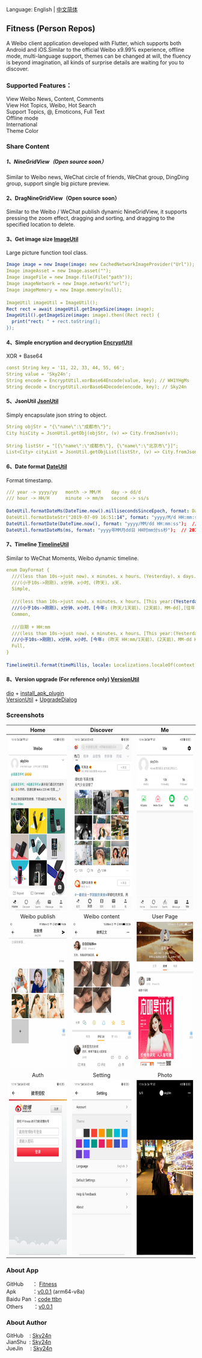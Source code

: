 Language: English | [中文简体](https://github.com/Sky24n/Fitness)

## Fitness (Person Repos)
A Weibo client application developed with Flutter, which supports both Android and iOS.Similar to the official Weibo x9.99% experience, offline mode, multi-language support, themes can be changed at will, the fluency is beyond imagination, all kinds of surprise details are waiting for you to discover.

### Supported Features：
View Weibo News, Content, Comments  
View Hot Topics, Weibo, Hot Search  
Support Topics, @, Emoticons, Full Text  
Offline mode  
International  
Theme Color

### Share Content

##### 1、NineGridView（Open source soon）
Similar to Weibo news, WeChat circle of friends, WeChat group, DingDing group, support single big picture preview.

#### 2、DragNineGridView（Open source soon）
Similar to the Weibo / WeChat publish dynamic NineGridView, it supports pressing the zoom effect, dragging and sorting, and dragging to the specified location to delete.

#### 3、Get image size [ImageUtil](https://github.com/Sky24n/flustars)
Large picture function tool class.
```yaml
Image image = new Image(image: new CachedNetworkImageProvider("Url"));
Image imageAsset = new Image.asset("");
Image imageFile = new Image.file(File("path"));
Image imageNetwork = new Image.network("url");
Image imageMemory = new Image.memory(null);

ImageUtil imageUtil = ImageUtil();
Rect rect = await imageUtil.getImageSize(image: image);  
ImageUtil().getImageSize(image: image).then((Rect rect) {
  print("rect: " + rect.toString();
});

```

#### 4、Simple encryption and decryption [EncryptUtil](https://github.com/Sky24n/common_utils)
XOR + Base64
```yaml
const String key = '11, 22, 33, 44, 55, 66';
String value = 'Sky24n';
String encode = EncryptUtil.xorBase64Encode(value, key); // WH1YHgMs
String decode = EncryptUtil.xorBase64Decode(encode, key); // Sky24n
```
#### 5、JsonUtil [JsonUtil](https://github.com/Sky24n/common_utils)
Simply encapsulate json string to object.
```yaml
String objStr = "{\"name\":\"成都市\"}";
City hisCity = JsonUtil.getObj(objStr, (v) => City.fromJson(v));

String listStr = "[{\"name\":\"成都市\"}, {\"name\":\"北京市\"}]";
List<City> cityList = JsonUtil.getObjList(listStr, (v) => City.fromJson(v));
```

#### 6、Date format [DateUtil](https://github.com/Sky24n/common_utils)
Format timestamp.
```yaml
/// year -> yyyy/yy   month -> MM/M    day -> dd/d
/// hour -> HH/H      minute -> mm/m   second -> ss/s

DateUtil.formatDateMs(DateTime.now().millisecondsSinceEpoch, format: DataFormats.full); // 2019-07-09 16:51:14
DateUtil.formatDateStr("2019-07-09 16:51:14", format: "yyyy/M/d HH:mm:ss"); // 2019/7/9 16:51:14
DateUtil.formatDate(DateTime.now(), format: "yyyy/MM/dd HH:mm:ss");  // 2019/07/09 16:51:14
DateUtil.formatDateMs(ms, format: "yyyy年MM月dd日 HH时mm分ss秒");  // 2019年07月09日 16时51分14秒
```
#### 7、Timeline [TimelineUtil](https://github.com/Sky24n/common_utils)
Similar to WeChat Moments, Weibo dynamic timeline.
```yaml
enum DayFormat {
  ///(less than 10s->just now)、x minutes、x hours、(Yesterday)、x days.
  ///(小于10s->刚刚)、x分钟、x小时、(昨天)、x天.
  Simple,

  ///(less than 10s->just now)、x minutes、x hours、[This year:(Yesterday/a day ago)、(two days age)、MM-dd ]、[past years: yyyy-MM-dd]
  ///(小于10s->刚刚)、x分钟、x小时、[今年: (昨天/1天前)、(2天前)、MM-dd],[往年: yyyy-MM-dd].
  Common,

  ///日期 + HH:mm
  ///(less than 10s->just now)、x minutes、x hours、[This year:(Yesterday HH:mm/a day ago)、(two days age)、MM-dd HH:mm]、[past years: yyyy-MM-dd HH:mm]
  ///小于10s->刚刚)、x分钟、x小时、[今年: (昨天 HH:mm/1天前)、(2天前)、MM-dd HH:mm],[往年: yyyy-MM-dd HH:mm].
  Full,
}

TimelineUtil.format(timeMillis, locale: Localizations.localeOf(context).languageCode, dayFormat: DayFormat.Common);
```

#### 8、Version upgrade (For reference only) [VersionUtil](https://github.com/Sky24n/FlutterRepos)
[dio](https://pub.flutter-io.cn/packages/dio) + [install_apk_plugin](https://pub.flutter-io.cn/packages/install_apk_plugin)    
[VersionUtil](base_library/lib/src/util/version_util.dart) + [UpgradeDialog](base_library/lib/src/ui/dialog/upgrade_dialog.dart)

### Screenshots

|Home|Discover|Me|
|:---:|:---:|:---:|
|<img src="screenshots/home_en.png" width="220" height="465"/>|<img src="screenshots/discover.png" width="220" height="465"/>|<img src="screenshots/me.png" width="220" height="465"/>|
|Weibo publish|Weibo content|User Page|
|<img src="screenshots/wb_publish.gif" width="220" height="391"/>|<img src="screenshots/wb_content.gif" width="220" height="391"/>|<img src="screenshots/wb_user.gif" width="220" height="391"/>|
|Auth|Setting|Photo|
|<img src="screenshots/wb_auth.png" width="220" height="465"/>|<img src="screenshots/setting_en.png" width="220" height="465"/>|<img src="screenshots/wb_photo.png" width="220" height="465"/>|


### About App
GitHub &nbsp;&nbsp;&nbsp;&nbsp;&nbsp;： [Fitness](https://github.com/Sky24n/Fitness)  
Apk &nbsp;&nbsp;&nbsp;&nbsp;&nbsp;&nbsp;&nbsp;&nbsp;&nbsp;&nbsp;：[v0.0.1](https://github.com/Sky24n/Doc/blob/master/apks/fitness.apk) (arm64-v8a)  
Baidu Pan ：[code ttbn](https://pan.baidu.com/s/1HgBaR68oJYe7nnOTJlSg0Q)  
Others &nbsp;&nbsp;&nbsp;&nbsp;&nbsp;&nbsp;：[v0.0.1](https://github.com/Sky24n/Doc)

### About Author
GitHub&nbsp;&nbsp;&nbsp;&nbsp;: [Sky24n](https://github.com/Sky24n)  
JianShu&nbsp;&nbsp;: [Sky24n](https://www.jianshu.com/u/cbf2ad25d33a)  
JueJin&nbsp;&nbsp;&nbsp;&nbsp;&nbsp;: [Sky24n](https://juejin.im/user/5b9e8a92e51d453df0440422)